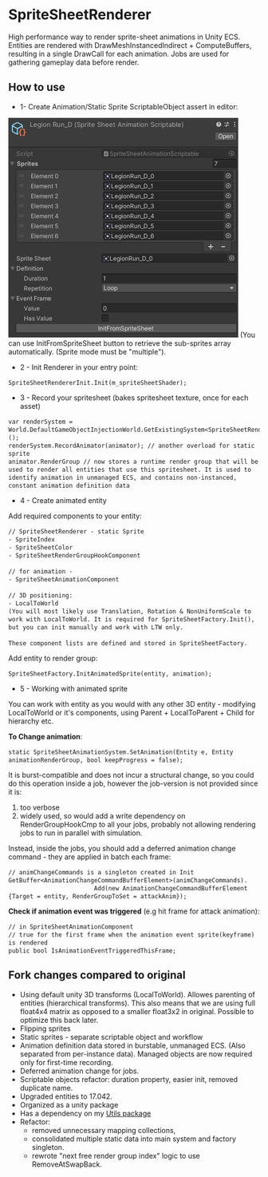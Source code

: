 # SpriteSheetRenderer
High performance way to render sprite-sheet animations in Unity ECS. Entities are rendered with DrawMeshInstancedIndirect + ComputeBuffers, resulting in a single DrawCall for each animation. Jobs are used for gathering gameplay data before render.

## How to use

* 1- Create Animation/Static Sprite ScriptableObject assert in editor:

![This is an image](/AnimationScriptable.png)
(You can use InitFromSpriteSheet button to retrieve the sub-sprites array automatically. (Sprite mode must be "multiple").

* 2 - Init Renderer in your entry point:
```        
SpriteSheetRendererInit.Init(m_spriteSheetShader);
```    
* 3 - Record your spritesheet (bakes spritesheet texture, once for each asset)
```
var renderSystem = World.DefaultGameObjectInjectionWorld.GetExistingSystem<SpriteSheetRenderSystem>();
renderSystem.RecordAnimator(animator); // another overload for static sprite
animator.RenderGroup // now stores a runtime render group that will be used to render all entities that use this spritesheet. It is used to identify animation in unmanaged ECS, and contains non-instanced, constant animation definition data 
```
* 4 - Create animated entity

Add required components to your entity:

    // SpriteSheetRenderer - static Sprite
    - SpriteIndex
    - SpriteSheetColor 
    - SpriteSheetRenderGroupHookComponent
    
    // for animation - 
    - SpriteSheetAnimationComponent
        
    // 3D positioning:
    - LocalToWorld    
    (You will most likely use Translation, Rotation & NonUniformScale to work with LocalToWorld. It is required for SpriteSheetFactory.Init(), but you can init manually and work with LTW only.

    These component lists are defined and stored in SpriteSheetFactory.

Add entity to render group:
```
SpriteSheetFactory.InitAnimatedSprite(entity, animation);
```

* 5 - Working with animated sprite

You can work with entity as you would with any other 3D entity - modifying LocalToWorld or it's components, using Parent + LocalToParent + Child for hierarchy etc.

**To Change animation**:
```
static SpriteSheetAnimationSystem.SetAnimation(Entity e, Entity animationRenderGroup, bool keepProgress = false);
```
It is burst-compatible and does not incur a structural change, so you could do this operation inside a job, however the job-version is not provided since it is: 
1) too verbose
2) widely used, so would add a write dependency on RenderGroupHookCmp to all your jobs, probably not allowing rendering jobs to run in parallel with simulation.

Instead, inside the jobs, you should add a deferred animation change command - they are applied in batch each frame:
```
// animChangeCommands is a singleton created in Init
GetBuffer<AnimationChangeCommandBufferElement>(animChangeCommands).
                        Add(new AnimationChangeCommandBufferElement {Target = entity, RenderGroupToSet = attackAnim});
```

**Check if animation event was triggered** (e.g hit frame for attack animation):
```
// in SpriteSheetAnimationComponent
// true for the first frame when the animation event sprite(keyframe) is rendered
public bool IsAnimationEventTriggeredThisFrame;
```


## Fork changes compared to original

* Using default unity 3D transforms (LocalToWorld). Allowes parenting of entities (hierarchical transforms). This also means that we are using full float4x4 matrix as opposed to a smaller float3x2 in original. Possible to optimize this back later.
* Flipping sprites
* Static sprites - separate scriptable object and workflow
* Animation definition data stored in burstable, unmanaged ECS. (Also separated from per-instance data). Managed objects are now required only for first-time recording.
* Deferred animation change for jobs.
* Scriptable objects refactor: duration property, easier init, removed duplicate name.
* Upgraded entities to 17.042.
* Organized as a unity package
* Has a dependency on my [Utils package](https://gitlab.com/tm-sfml/tarasmartyniuk-unity/tmutils)  
* Refactor: 
    - removed unnecessary mapping collections, 
    - consolidated multiple static data into main system and factory singleton.
    - rewrote "next free render group index" logic to use RemoveAtSwapBack.


